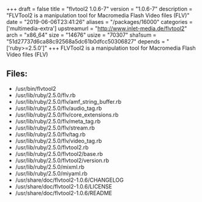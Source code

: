 +++
draft = false
title = "flvtool2 1.0.6-7"
version = "1.0.6-7"
description = "FLVTool2 is a manipulation tool for Macromedia Flash Video files (FLV)"
date = "2019-06-06T23:41:26"
aliases = "/packages/16000"
categories = ['multimedia-extra']
upstreamurl = "http://www.inlet-media.de/flvtool2"
arch = "x86_64"
size = "14676"
usize = "70307"
sha1sum = "51d27737d6ca88c92568a5dc61b0dfcc50306827"
depends = "['ruby>=2.5.0']"
+++
FLVTool2 is a manipulation tool for Macromedia Flash Video files (FLV)

## Files: 
* /usr/bin/flvtool2
* /usr/lib/ruby/2.5.0/flv.rb
* /usr/lib/ruby/2.5.0/flv/amf_string_buffer.rb
* /usr/lib/ruby/2.5.0/flv/audio_tag.rb
* /usr/lib/ruby/2.5.0/flv/core_extensions.rb
* /usr/lib/ruby/2.5.0/flv/meta_tag.rb
* /usr/lib/ruby/2.5.0/flv/stream.rb
* /usr/lib/ruby/2.5.0/flv/tag.rb
* /usr/lib/ruby/2.5.0/flv/video_tag.rb
* /usr/lib/ruby/2.5.0/flvtool2.rb
* /usr/lib/ruby/2.5.0/flvtool2/base.rb
* /usr/lib/ruby/2.5.0/flvtool2/version.rb
* /usr/lib/ruby/2.5.0/mixml.rb
* /usr/lib/ruby/2.5.0/miyaml.rb
* /usr/share/doc/flvtool2-1.0.6/CHANGELOG
* /usr/share/doc/flvtool2-1.0.6/LICENSE
* /usr/share/doc/flvtool2-1.0.6/README

